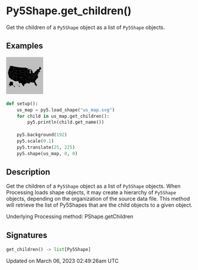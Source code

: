 # Py5Shape.get_children()

Get the children of a `Py5Shape` object as a list of `Py5Shape` objects.

## Examples

<div class="example-table">

<div class="example-row"><div class="example-cell-image">

![example picture for get_children()](/images/reference/Py5Shape_get_children_0.png)

</div><div class="example-cell-code">

```python
def setup():
    us_map = py5.load_shape("us_map.svg")
    for child in us_map.get_children():
        py5.println(child.get_name())

    py5.background(192)
    py5.scale(0.1)
    py5.translate(25, 225)
    py5.shape(us_map, 0, 0)
```

</div></div>

</div>

## Description

Get the children of a `Py5Shape` object as a list of `Py5Shape` objects. When Processing loads shape objects, it may create a hierarchy of `Py5Shape` objects, depending on the organization of the source data file. This method will retrieve the list of Py5Shapes that are the child objects to a given object.

Underlying Processing method: PShape.getChildren

## Signatures

```python
get_children() -> list[Py5Shape]
```

Updated on March 06, 2023 02:49:26am UTC
